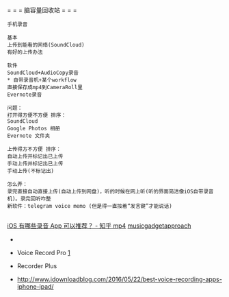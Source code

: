 
= = = 脑容量回收站 = = =
```
手机录音

基本
上传到能看的网络(SoundCloud)
有好的上传办法

软件
SoundCloud+AudioCopy录音
* 自带录音机+某个workflow
直接保存成mp4到CameraRoll里
Evernote录音

问题：
打开得方便不方便 排序：
SoundCloud
Google Photos 相册
Evernote 文件夹

上传得方不方便 排序：
自动上传并标记出已上传
手动上传并标记出已上传
手动上传(不标记出)

怎么弄：
录完直接自动直接上传(自动上传到网盘)，听的时候在网上听(听的界面简洁像iOS自带录音机)。录完回听咋整
新软件：telegram voice memo (但是得一直按着“发言键”才能说话)


```
[iOS 有哪些录音 App 可以推荐？ - 知乎 mp4](https://www.zhihu.com/question/20878733)
[musicgadgetapproach](https://github.com/7900ms/00nottheater_deserted/tree/master/book/musicgadgetapproach)

-

- Voice Record Pro [1](https://youtu.be/OlVOn0XxKIk?t=6m16s)
- Recorder Plus

- http://www.idownloadblog.com/2016/05/22/best-voice-recording-apps-iphone-ipad/
